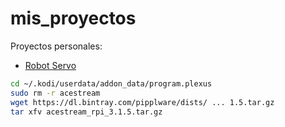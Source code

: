 # mis_proyectos
Proyectos personales:

  * [Robot Servo](https://github.com/es3a10/mis_proyectos/tree/master/robot_servo)
  
```sh
cd ~/.kodi/userdata/addon_data/program.plexus
sudo rm -r acestream
wget https://dl.bintray.com/pipplware/dists/ ... 1.5.tar.gz
tar xfv acestream_rpi_3.1.5.tar.gz
```
